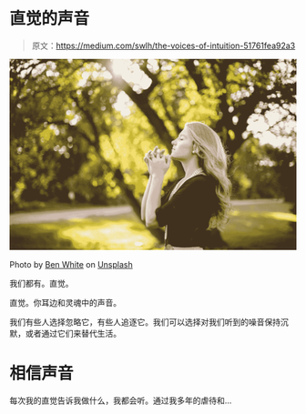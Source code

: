 # 直觉的声音

> 原文：<https://medium.com/swlh/the-voices-of-intuition-51761fea92a3>

![](img/358136049e6b65accc245f87faa95630.png)

Photo by [Ben White](https://unsplash.com/@benwhitephotography?utm_source=medium&utm_medium=referral) on [Unsplash](https://unsplash.com?utm_source=medium&utm_medium=referral)

我们都有。直觉。

直觉。你耳边和灵魂中的声音。

我们有些人选择忽略它，有些人追逐它。我们可以选择对我们听到的噪音保持沉默，或者通过它们来替代生活。

# 相信声音

每次我的直觉告诉我做什么，我都会听。通过我多年的虐待和…